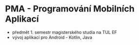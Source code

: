 # PMA - Programování Mobilních Aplikací
- předmět 1. semestr magisterského studia na TUL EF
- vývoj aplikací pro Android - Kotlin, Java
